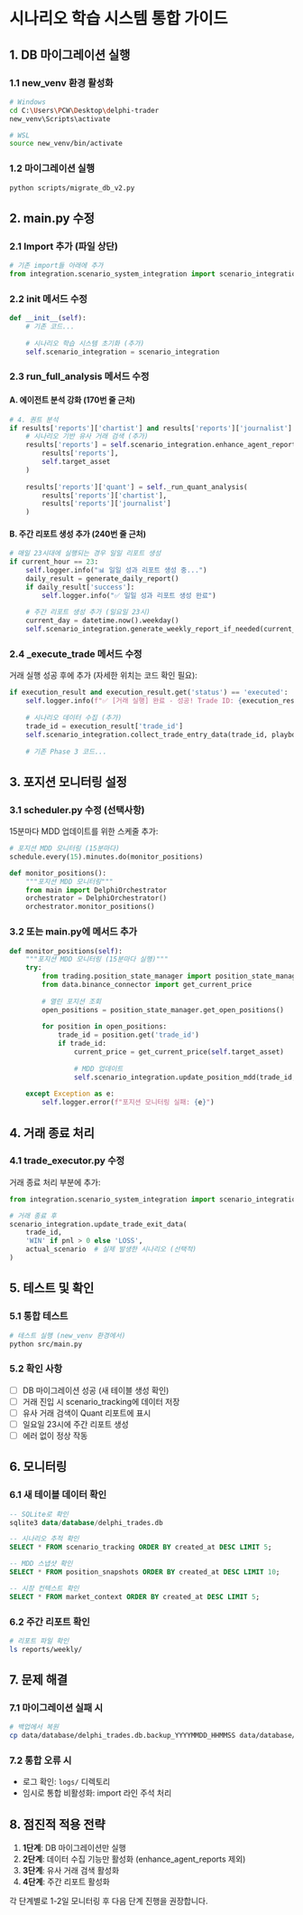 # 시나리오 학습 시스템 통합 가이드

## 1. DB 마이그레이션 실행

### 1.1 new_venv 환경 활성화
```bash
# Windows
cd C:\Users\PCW\Desktop\delphi-trader
new_venv\Scripts\activate

# WSL
source new_venv/bin/activate
```

### 1.2 마이그레이션 실행
```bash
python scripts/migrate_db_v2.py
```

## 2. main.py 수정

### 2.1 Import 추가 (파일 상단)
```python
# 기존 import들 아래에 추가
from integration.scenario_system_integration import scenario_integration
```

### 2.2 __init__ 메서드 수정
```python
def __init__(self):
    # 기존 코드...
    
    # 시나리오 학습 시스템 초기화 (추가)
    self.scenario_integration = scenario_integration
```

### 2.3 run_full_analysis 메서드 수정

#### A. 에이전트 분석 강화 (170번 줄 근처)
```python
# 4. 퀀트 분석
if results['reports']['chartist'] and results['reports']['journalist']:
    # 시나리오 기반 유사 거래 검색 (추가)
    results['reports'] = self.scenario_integration.enhance_agent_reports(
        results['reports'], 
        self.target_asset
    )
    
    results['reports']['quant'] = self._run_quant_analysis(
        results['reports']['chartist'], 
        results['reports']['journalist']
    )
```

#### B. 주간 리포트 생성 추가 (240번 줄 근처)
```python
# 매일 23시대에 실행되는 경우 일일 리포트 생성
if current_hour == 23:
    self.logger.info("📊 일일 성과 리포트 생성 중...")
    daily_result = generate_daily_report()
    if daily_result['success']:
        self.logger.info("✅ 일일 성과 리포트 생성 완료")
    
    # 주간 리포트 생성 추가 (일요일 23시)
    current_day = datetime.now().weekday()
    self.scenario_integration.generate_weekly_report_if_needed(current_hour, current_day)
```

### 2.4 _execute_trade 메서드 수정

거래 실행 성공 후에 추가 (자세한 위치는 코드 확인 필요):
```python
if execution_result and execution_result.get('status') == 'executed':
    self.logger.info(f"✅ [거래 실행] 완료 - 성공! Trade ID: {execution_result['trade_id']}")
    
    # 시나리오 데이터 수집 (추가)
    trade_id = execution_result['trade_id']
    self.scenario_integration.collect_trade_entry_data(trade_id, playbook, reports)
    
    # 기존 Phase 3 코드...
```

## 3. 포지션 모니터링 설정

### 3.1 scheduler.py 수정 (선택사항)

15분마다 MDD 업데이트를 위한 스케줄 추가:
```python
# 포지션 MDD 모니터링 (15분마다)
schedule.every(15).minutes.do(monitor_positions)

def monitor_positions():
    """포지션 MDD 모니터링"""
    from main import DelphiOrchestrator
    orchestrator = DelphiOrchestrator()
    orchestrator.monitor_positions()
```

### 3.2 또는 main.py에 메서드 추가
```python
def monitor_positions(self):
    """포지션 MDD 모니터링 (15분마다 실행)"""
    try:
        from trading.position_state_manager import position_state_manager
        from data.binance_connector import get_current_price
        
        # 열린 포지션 조회
        open_positions = position_state_manager.get_open_positions()
        
        for position in open_positions:
            trade_id = position.get('trade_id')
            if trade_id:
                current_price = get_current_price(self.target_asset)
                
                # MDD 업데이트
                self.scenario_integration.update_position_mdd(trade_id, current_price)
        
    except Exception as e:
        self.logger.error(f"포지션 모니터링 실패: {e}")
```

## 4. 거래 종료 처리

### 4.1 trade_executor.py 수정

거래 종료 처리 부분에 추가:
```python
from integration.scenario_system_integration import scenario_integration

# 거래 종료 후
scenario_integration.update_trade_exit_data(
    trade_id,
    'WIN' if pnl > 0 else 'LOSS',
    actual_scenario  # 실제 발생한 시나리오 (선택적)
)
```

## 5. 테스트 및 확인

### 5.1 통합 테스트
```bash
# 테스트 실행 (new_venv 환경에서)
python src/main.py
```

### 5.2 확인 사항
- [ ] DB 마이그레이션 성공 (새 테이블 생성 확인)
- [ ] 거래 진입 시 scenario_tracking에 데이터 저장
- [ ] 유사 거래 검색이 Quant 리포트에 표시
- [ ] 일요일 23시에 주간 리포트 생성
- [ ] 에러 없이 정상 작동

## 6. 모니터링

### 6.1 새 테이블 데이터 확인
```sql
-- SQLite로 확인
sqlite3 data/database/delphi_trades.db

-- 시나리오 추적 확인
SELECT * FROM scenario_tracking ORDER BY created_at DESC LIMIT 5;

-- MDD 스냅샷 확인  
SELECT * FROM position_snapshots ORDER BY created_at DESC LIMIT 10;

-- 시장 컨텍스트 확인
SELECT * FROM market_context ORDER BY created_at DESC LIMIT 5;
```

### 6.2 주간 리포트 확인
```bash
# 리포트 파일 확인
ls reports/weekly/
```

## 7. 문제 해결

### 7.1 마이그레이션 실패 시
```bash
# 백업에서 복원
cp data/database/delphi_trades.db.backup_YYYYMMDD_HHMMSS data/database/delphi_trades.db
```

### 7.2 통합 오류 시
- 로그 확인: `logs/` 디렉토리
- 임시로 통합 비활성화: import 라인 주석 처리

## 8. 점진적 적용 전략

1. **1단계**: DB 마이그레이션만 실행
2. **2단계**: 데이터 수집 기능만 활성화 (enhance_agent_reports 제외)
3. **3단계**: 유사 거래 검색 활성화
4. **4단계**: 주간 리포트 활성화

각 단계별로 1-2일 모니터링 후 다음 단계 진행을 권장합니다.